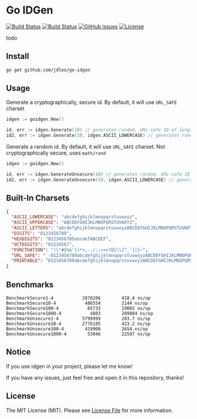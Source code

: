 # Go IDGen

[![Build Status](https://github.com/jdleo/go-idgen/workflows/Tests/badge.svg)](https://github.com/jdleo/go-idgen/actions)
[![Build Status](https://github.com/jdleo/go-idgen/workflows/Lint/badge.svg)](https://github.com/jdleo/go-idgen/actions)
[![GitHub issues](https://img.shields.io/github/issues/jdleo/go-idgen.svg)](https://github.com/jdleo/go-idgen/issues)
[![License](https://img.shields.io/badge/license-MIT%20License-blue.svg)](https://github.com/jdleo/go-idgen/actions/LICENSE)

todo

## Install

```bash
go get github.com/jdleo/go-idgen
```

## Usage

Generate a cryptographically, secure id.
By default, it will use `URL_SAFE` charset

```go
idgen := goidgen.New()

id, err := idgen.Generate(10) // generates random, URL-safe ID of length 10
id2, err := idgen.Generate(10, idgen.ASCII_LOWERCASE) // generates random, lowercase ID of length 10
```

Generate a random id.
By default, it will use `URL_SAFE` charset.
Not cryptographically secure, uses `math/rand`

```go
idgen := goidgen.New()

id, err := idgen.GenerateUnsecure(10) // generates random, URL-safe ID of length 10
id2, err := idgen.GenerateUnsecure(10, idgen.ASCII_LOWERCASE) // generates random, lowercase ID of length 10
```

## Built-In Charsets

```json
{
  "ASCII_LOWERCASE": "abcdefghijklmnopqrstuvwxyz",
  "ASCII_UPPERCASE": "ABCDEFGHIJKLMNOPQRSTUVWXYZ",
  "ASCII_LETTERS": "abcdefghijklmnopqrstuvwxyzABCDEFGHIJKLMNOPQRSTUVWXYZ",
  "DIGITS": "0123456789",
  "HEXDIGITS": "0123456789abcdefABCDEF",
  "OCTDIGITS": "01234567",
  "PUNCTUATION": "!\"#$%&'()*+,-./:;<=>?@[\\]^_`{|}~",
  "URL_SAFE": "_-0123456789abcdefghijklmnopqrstuvwxyzABCDEFGHIJKLMNOPQRSTUVWXYZ",
  "PRINTABLE": "0123456789abcdefghijklmnopqrstuvwxyzABCDEFGHIJKLMNOPQRSTUVWXYZ!\"#$%&'()*+,-./:;<=>?@[\\]^_`{\t\n\r\x0b\x0c"
}
```

## Benchmarks

```
BenchmarkSecure1-4        	 2878206	    418.4 ns/op
BenchmarkSecure10-4       	  486554	    2144 ns/op
BenchmarkSecure100-4      	   65733	    19002 ns/op
BenchmarkSecure1000-4     	    4803	    209804 ns/op
BenchmarkUnsecure1-4      	 5799999	    203.7 ns/op
BenchmarkUnsecure10-4     	 2776185	    423.2 ns/op
BenchmarkUnsecure100-4    	  419900	    2654 ns/op
BenchmarkUnsecure1000-4   	   53046	    22597 ns/op
```

## Notice

If you use idgen in your project, please let me know!

If you have any issues, just feel free and open it in this repository, thanks!

## License

The MIT License (MIT). Please see [License File](LICENSE.md) for more information.
